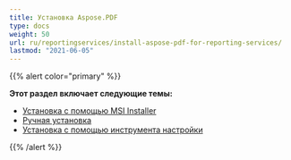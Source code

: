 ```yaml
---
title: Установка Aspose.PDF
type: docs
weight: 50
url: ru/reportingservices/install-aspose-pdf-for-reporting-services/
lastmod: "2021-06-05"
---
```


{{% alert color="primary" %}}

**Этот раздел включает следующие темы:**

- [Установка с помощью MSI Installer](/pdf/reportingservices/install-with-msi-installer/)
- [Ручная установка](/pdf/reportingservices/install-manually/)
- [Установка с помощью инструмента настройки](/pdf/reportingservices/install-with-configuring-tool/)

{{% /alert %}}
```